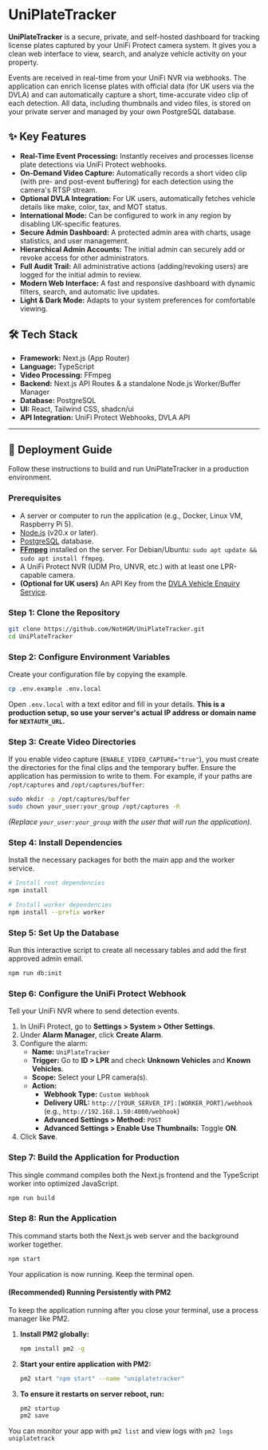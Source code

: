 # UniPlateTracker

**UniPlateTracker** is a secure, private, and self-hosted dashboard for tracking license plates captured by your UniFi Protect camera system. It gives you a clean web interface to view, search, and analyze vehicle activity on your property.

Events are received in real-time from your UniFi NVR via webhooks. The application can enrich license plates with official data (for UK users via the DVLA) and can automatically capture a short, time-accurate video clip of each detection. All data, including thumbnails and video files, is stored on your private server and managed by your own PostgreSQL database.

## ✨ Key Features

-   **Real-Time Event Processing:** Instantly receives and processes license plate detections via UniFi Protect webhooks.
-   **On-Demand Video Capture:** Automatically records a short video clip (with pre- and post-event buffering) for each detection using the camera's RTSP stream.
-   **Optional DVLA Integration:** For UK users, automatically fetches vehicle details like make, color, tax, and MOT status.
-   **International Mode:** Can be configured to work in any region by disabling UK-specific features.
-   **Secure Admin Dashboard:** A protected admin area with charts, usage statistics, and user management.
-   **Hierarchical Admin Accounts:** The initial admin can securely add or revoke access for other administrators.
-   **Full Audit Trail:** All administrative actions (adding/revoking users) are logged for the initial admin to review.
-   **Modern Web Interface:** A fast and responsive dashboard with dynamic filters, search, and automatic live updates.
-   **Light & Dark Mode:** Adapts to your system preferences for comfortable viewing.

## 🛠️ Tech Stack

-   **Framework:** Next.js (App Router)
-   **Language:** TypeScript
-   **Video Processing:** FFmpeg
-   **Backend:** Next.js API Routes & a standalone Node.js Worker/Buffer Manager
-   **Database:** PostgreSQL
-   **UI:** React, Tailwind CSS, shadcn/ui
-   **API Integration:** UniFi Protect Webhooks, DVLA API

---

## 🚀 Deployment Guide

Follow these instructions to build and run UniPlateTracker in a production environment.

### Prerequisites

-   A server or computer to run the application (e.g., Docker, Linux VM, Raspberry Pi 5).
-   [Node.js](https://nodejs.org/) (v20.x or later).
-   [PostgreSQL](https://www.postgresql.org/) database.
-   [**FFmpeg**](https://ffmpeg.org/download.html) installed on the server. For Debian/Ubuntu: `sudo apt update && sudo apt install ffmpeg`.
-   A UniFi Protect NVR (UDM Pro, UNVR, etc.) with at least one LPR-capable camera.
-   **(Optional for UK users)** An API Key from the [DVLA Vehicle Enquiry Service](https://developer.vehicle-operator-licensing.service.gov.uk/).

### Step 1: Clone the Repository
```bash
git clone https://github.com/NotHGM/UniPlateTracker.git
cd UniPlateTracker
```

### Step 2: Configure Environment Variables

Create your configuration file by copying the example.
```bash
cp .env.example .env.local
```

Open `.env.local` with a text editor and fill in your details. **This is a production setup, so use your server's actual IP address or domain name for `NEXTAUTH_URL`.**

### Step 3: Create Video Directories

If you enable video capture (`ENABLE_VIDEO_CAPTURE="true"`), you must create the directories for the final clips and the temporary buffer. Ensure the application has permission to write to them. For example, if your paths are `/opt/captures` and `/opt/captures/buffer`:
```bash
sudo mkdir -p /opt/captures/buffer
sudo chown your_user:your_group /opt/captures -R
```
*(Replace `your_user:your_group` with the user that will run the application).*

### Step 4: Install Dependencies

Install the necessary packages for both the main app and the worker service.
```bash
# Install root dependencies
npm install

# Install worker dependencies
npm install --prefix worker
```

### Step 5: Set Up the Database

Run this interactive script to create all necessary tables and add the first approved admin email.
```bash
npm run db:init
```
### Step 6: Configure the UniFi Protect Webhook

Tell your UniFi NVR where to send detection events.
1.  In UniFi Protect, go to **Settings > System > Other Settings**.
2.  Under **Alarm Manager**, click **Create Alarm**.
3.  Configure the alarm:
    *   **Name:** `UniPlateTracker`
    *   **Trigger:** Go to **ID > LPR** and check **Unknown Vehicles** and **Known Vehicles**.
    *   **Scope:** Select your LPR camera(s).
    *   **Action:**
        *   **Webhook Type:** `Custom Webhook`
        *   **Delivery URL:** `http://[YOUR_SERVER_IP]:[WORKER_PORT]/webhook` (e.g., `http://192.168.1.50:4000/webhook`)
        *   **Advanced Settings > Method:** `POST`
        *   **Advanced Settings > Enable Use Thumbnails:** Toggle **ON**.
4.  Click **Save**.

### Step 7: Build the Application for Production

This single command compiles both the Next.js frontend and the TypeScript worker into optimized JavaScript.
```bash
npm run build
```

### Step 8: Run the Application

This command starts both the Next.js web server and the background worker together.
```bash
npm start
```
Your application is now running. Keep the terminal open.

#### (Recommended) Running Persistently with PM2

To keep the application running after you close your terminal, use a process manager like PM2.

1.  **Install PM2 globally:**
    ```bash
    npm install pm2 -g
    ```

2.  **Start your entire application with PM2:**
    ```bash
    pm2 start "npm start" --name "uniplatetracker"
    ```

3.  **To ensure it restarts on server reboot, run:**
    ```bash
    pm2 startup
    pm2 save
    ```
You can monitor your app with `pm2 list` and view logs with `pm2 logs uniplatetrack`